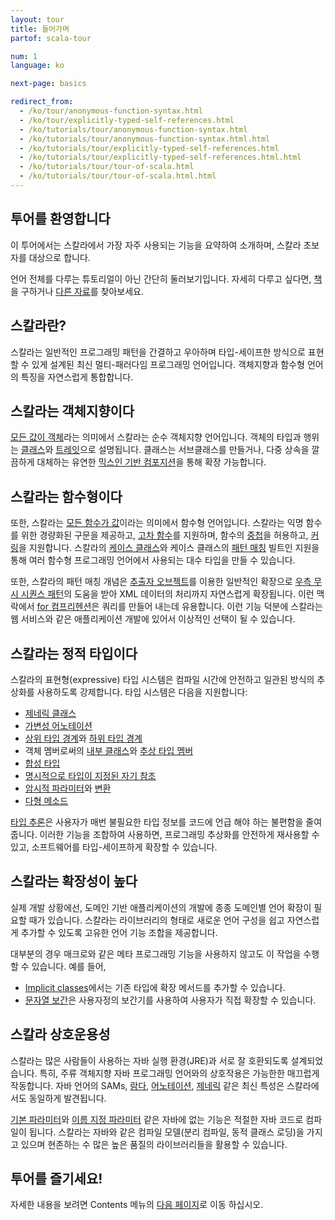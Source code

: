 ```yaml
---
layout: tour
title: 들어가며
partof: scala-tour

num: 1
language: ko

next-page: basics

redirect_from:
  - /ko/tour/anonymous-function-syntax.html
  - /ko/tour/explicitly-typed-self-references.html
  - /ko/tutorials/tour/anonymous-function-syntax.html
  - /ko/tutorials/tour/anonymous-function-syntax.html.html
  - /ko/tutorials/tour/explicitly-typed-self-references.html
  - /ko/tutorials/tour/explicitly-typed-self-references.html.html
  - /ko/tutorials/tour/tour-of-scala.html
  - /ko/tutorials/tour/tour-of-scala.html.html
---
```


## 투어를 환영합니다
이 투어에서는 스칼라에서 가장 자주 사용되는 기능을 요약하여 소개하며, 스칼라 초보자를 대상으로 합니다.

언어 전체를 다루는 튜토리얼이 아닌 간단히 둘러보기입니다. 자세히 다루고 싶다면, [책](/books.html)을 구하거나 [다른 자료](/learn.html)를 찾아보세요.

## 스칼라란?
스칼라는 일반적인 프로그래밍 패턴을 간결하고 우아하며 타입-세이프한 방식으로 표현할 수 있게 설계된 최신 멀티-패러다임 프로그래밍 언어입니다. 객체지향과 함수형 언어의 특징을 자연스럽게 통합합니다.

## 스칼라는 객체지향이다 ##
[모든 값이 객체](unified-types.html)라는 의미에서 스칼라는 순수 객체지향 언어입니다. 객체의 타입과 행위는 [클래스](classes.html)와 [트레잇](traits.html)으로 설명됩니다. 클래스는 서브클래스를 만들거나, 다중 상속을 깔끔하게 대체하는 유연한 [믹스인 기반 컴포지션](mixin-class-composition.html)을 통해 확장 가능합니다.

## 스칼라는 함수형이다 ##
또한, 스칼라는 [모든 함수가 값](unified-types.html)이라는 의미에서 함수형 언어입니다. 스칼라는 익명 함수를 위한 경량화된 구문을 제공하고, [고차 함수](higher-order-functions.html)를 지원하며, 함수의 [중첩](nested-functions.html)을 허용하고, [커링](multiple-parameter-lists.html)을 지원합니다. 스칼라의 [케이스 클래스](case-classes.html)와 케이스 클래스의 [패턴 매칭](pattern-matching.html) 빌트인 지원을 통해 여러 함수형 프로그래밍 언어에서 사용되는 대수 타입을 만들 수 있습니다.

또한, 스칼라의 패턴 매칭 개념은 [추출자 오브젝트](extractor-objects.html)를 이용한 일반적인 확장으로 [우측 무시 시퀀스 패턴](regular-expression-patterns.html)의 도움을 받아 XML 데이터의 처리까지 자연스럽게 확장됩니다. 이런 맥락에서 [for 컴프리헨션](for-comprehensions.html)은 쿼리를 만들어 내는데 유용합니다. 이런 기능 덕분에 스칼라는 웹 서비스와 같은 애플리케이션 개발에 있어서 이상적인 선택이 될 수 있습니다.

## 스칼라는 정적 타입이다 ##
스칼라의 표현형(expressive) 타입 시스템은 컴파일 시간에 안전하고 일관된 방식의 추상화를 사용하도록 강제합니다. 타입 시스템은 다음을 지원합니다:

* [제네릭 클래스](generic-classes.html)
* [가변성 어노테이션](variances.html)
* [상위 타입 경계](upper-type-bounds.html)와 [하위 타입 경계](lower-type-bounds.html)
* 객체 멤버로써의 [내부 클래스](inner-classes.html)와 [추상 타입 멤버](abstract-type-members.html)
* [합성 타입](compound-types.html)
* [명시적으로 타입이 지정된 자기 참조](self-types.html)
* [암시적 파라미터](implicit-parameters.html)와 [변환](implicit-conversions.html)
* [다형 메소드](polymorphic-methods.html)

[타입 추론](type-inference.html)은 사용자가 매번 불필요한 타입 정보를 코드에 언급 해야 하는 불편함을 줄여줍니다. 이러한 기능을 조합하여 사용하면, 프로그래밍 추상화를 안전하게 재사용할 수 있고, 소프트웨어를 타입-세이프하게 확장할 수 있습니다.

## 스칼라는 확장성이 높다 ##
실제 개발 상황에선, 도메인 기반 애플리케이션의 개발에 종종 도메인별 언어 확장이 필요할 때가 있습니다. 스칼라는 라이브러리의 형태로 새로운 언어 구성을 쉽고 자연스럽게 추가할 수 있도록 고유한 언어 기능 조합을 제공합니다.

대부분의 경우 매크로와 같은 메타 프로그래밍 기능을 사용하지 않고도 이 작업을 수행 할 수 있습니다. 예를 들어,

<!-- TODO 아래 두 링크는 번역된 페이지가 없어서 영문 페이지로 연결이 됨. 해당 페이지가 번역이 된다면 수정 필요 -->
* [Implicit classes](/overviews/core/implicit-classes.html)에서는 기존 타입에 확장 메서드를 추가할 수 있습니다.
* [문자열 보간](/overviews/core/string-interpolation.html)은 사용자정의 보간기를 사용하여 사용자가 직접 확장할 수 있습니다.

## 스칼라 상호운용성

스칼라는 많은 사람들이 사용하는 자바 실행 환경(JRE)과 서로 잘 호환되도록 설계되었습니다. 특히, 주류 객체지향 자바 프로그래밍 언어와의 상호작용은 가능한한 매끄럽게 작동합니다. 자바 언어의 SAMs, [람다](higher-order-functions.html), [어노테이션](annotations.html), [제네릭](generic-classes.html) 같은 최신 특성은 스칼라에서도 동일하게 발견됩니다.

[기본 파라미터](default-parameter-values.html)와 [이름 지정 파라미터](named-arguments.html) 같은 자바에 없는 기능은 적절한 자바 코드로 컴파일이 됩니다. 스칼라는 자바와 같은 컴파일 모델(분리 컴파일, 동적 클래스 로딩)을 가지고 있으며 현존하는 수 많은 높은 품질의 라이브러리들을 활용할 수 있습니다.

## 투어를 즐기세요!

자세한 내용을 보려면 Contents 메뉴의 [다음 페이지](basics.html)로 이동 하십시오.
